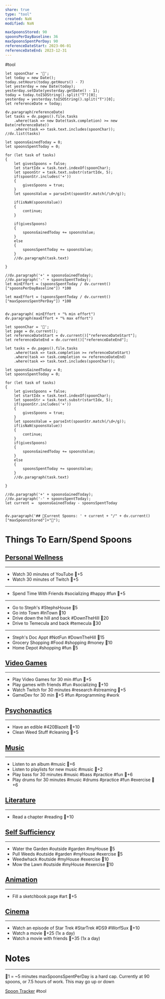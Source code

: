 ```yaml
---
share: true
type: "tool"
created: NaN 
modified: NaN

maxSpoonsStored: 90
spoonsPerDayBaseline: 36
maxSpoonsSpentPerDay: 90
referenceDateStart: 2023-06-01
referenceDateEnd: 2023-12-31
---
```


#tool
```dataviewjs
let spoonChar = '🥄';
let today = new Date();
today.setHours(today.getHours() - 7)
let yesterday = new Date(today);
yesterday.setDate(yesterday.getDate() - 1);
today = today.toISOString().split("T")[0];
yesterday = yesterday.toISOString().split("T")[0];
let referenceDate = today;

dv.paragraph(referenceDate)
let tasks = dv.pages().file.tasks
	.where(task => new Date(task.completion) >= new Date(referenceDate))
	.where(task => task.text.includes(spoonChar));
//dv.list(tasks)	

let spoonsGainedToday = 0;
let spoonsSpentToday = 0;

for (let task of tasks)
{
	let givesSpoons = false;
	let startIdx = task.text.indexOf(spoonChar);
	let spoonStr = task.text.substr(startIdx, 5);
	if(spoonStr.includes('+'))
	{
		givesSpoons = true;
	}
	let spoonsValue = parseInt(spoonStr.match(/\d+/g));

	if(isNaN(spoonsValue))
	{
		continue;
	}
	
	if(givesSpoons)
	{
		spoonsGainedToday += spoonsValue;
	}		
	else
	{
		spoonsSpentToday += spoonsValue;
	}
	//dv.paragraph(task.text)
	
}

//dv.paragraph('+' + spoonsGainedToday);
//dv.paragraph('-' + spoonsSpentToday);
let minEffort = (spoonsSpentToday / dv.current()["spoonsPerDayBaseline"]) *100

let maxEffort = (spoonsSpentToday / dv.current()["maxSpoonsSpentPerDay"]) *100 


dv.paragraph( minEffort + "% min effort")
dv.paragraph(maxEffort + "% max effort")
```


```dataviewjs
let spoonChar = '🥄';
let page = dv.current();
let referenceDateStart = dv.current()["referenceDateStart"];
let referenceDateEnd = dv.current()["referenceDateEnd"];

let tasks = dv.pages().file.tasks
	.where(task => task.completion >= referenceDateStart)
	.where(task => task.completion <= referenceDateEnd)
	.where(task => task.text.includes(spoonChar));	

let spoonsGainedToday = 0;
let spoonsSpentToday = 0;

for (let task of tasks)
{
	let givesSpoons = false;
	let startIdx = task.text.indexOf(spoonChar);
	let spoonStr = task.text.substr(startIdx, 5);
	if(spoonStr.includes('+'))
	{
		givesSpoons = true;
	}
	let spoonsValue = parseInt(spoonStr.match(/\d+/g));
	if(isNaN(spoonsValue))
	{
		continue;
	}
	if(givesSpoons)
	{
		spoonsGainedToday += spoonsValue;
	}		
	else
	{
		spoonsSpentToday += spoonsValue;
	}
	//dv.paragraph(task.text)
	
}

//dv.paragraph('+' + spoonsGainedToday);
//dv.paragraph('-' + spoonsSpentToday);
let current =  spoonsGainedToday - spoonsSpentToday


dv.paragraph('## 🥄Current Spoons: ' + current + "/" + dv.current()["maxSpoonsStored"]+"🥄");
```


# Things To Earn/Spend Spoons

## [Personal Wellness](./01%20-%20Personal%20Wellness.md)
---
- Watch 30 minutes of YouTube 🥄+5
- Watch 30 minutes of Twitch 🥄+5
---
- Spend Time With Friends #socializing #happy #fun 🥄+5
---
- Go to Steph's #StephsHouse 🥄5
- Go into Town #InTown 🥄10
- Drive down the hill and back #DownTheHill  🥄20
- Drive to Temecula and back #temecula 🥄30
---
- Steph's Doc Appt #NotFun #DownTheHill 🥄15
- Grocery Shopping #Food #shopping #money 🥄10
- Home Depot #shopping #fun 🥄5

## [Video Games](./03%20-%20Video%20Games.md)
---
- Play Video Games for 30 min #fun 🥄+5
- Play games with friends  #fun #socializing  🥄+10
- Watch Twitch for 30 minutes #research #streaming 🥄+5
- GameDev for 30 min 🥄+5 #fun #programming #work
## [Psychonautics](./04%20-%20Psychonautics.md)
---
- Have an edible #420BlazeIt  🥄+10
- Clean Weed Stuff #cleaning  🥄+5

## [Music](./05%20-%20Music.md)
---
- Listen to an album #music 🥄+6
- Listen to playlists for new music #music 🥄+2
- Play bass for 30 minutes #music #bass #practice #fun 🥄+6
- Play drums for 30 minutes #music #drums #practice #fun #exercise 🥄+6

## [Literature](./06%20-%20Literature.md)
---
- Read a chapter #reading 🥄+10

## [Self Sufficiency](./07%20-%20Self%20Sufficiency.md)
---

- Water the Garden #outside #garden #myHouse 🥄5
- Pull Weeds #outside #garden #myHouse #exercise 🥄5
- Weedwhack #outside #myHouse #exercise  🥄10
- Mow the Lawn #outside #myHouse #exercise 🥄10

## [Animation](./08%20-%20Animation.md)
---
- Fill a sketchbook page #art 🥄+5

## [Cinema](./09%20-%20Cinema.md)
---
- Watch an episode of Star Trek #StarTrek #DS9 #WorfSux 🥄+10 
- Watch a movie 🥄+25 (1x a day)
- Watch a movie with friends 🥄+35 (1x a day)



# Notes
---
🥄1 = ~5 minutes
maxSpoonsSpentPerDay is a hard cap.  Currently at 90 spoons, or 7.5 hours of work.  This may go up or down


[Spoon Tracker](./Spoon%20Tracker.md)
#tool